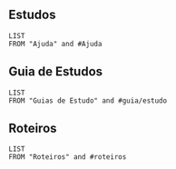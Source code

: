 
## Estudos
```dataview
LIST
FROM "Ajuda" and #Ajuda
```

## Guia de Estudos
```dataview
LIST
FROM "Guias de Estudo" and #guia/estudo
```

## Roteiros
```dataview
LIST
FROM "Roteiros" and #roteiros
```